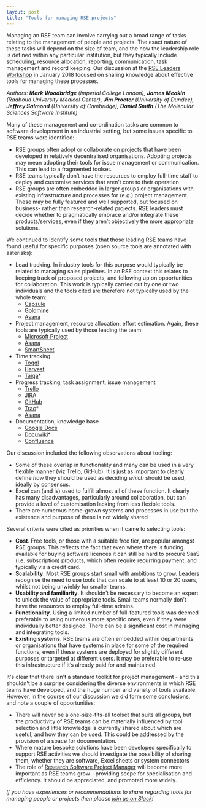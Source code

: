 ```yaml
---
layout: post
title: "Tools for managing RSE projects"
---
```


Managing an RSE team can involve carrying out a broad range of tasks relating to the management of people and projects. The exact nature of these tasks will depend on the size of team, and the how the leadership role is defined within any particular institution, but they typically include scheduling, resource allocation, reporting, communication, task management and record keeping. Our discussion at the [RSE Leaders Workshop](http://researchsoftware.org/2018/04/23/int-rsel-workshop.html) in January 2018 focused on sharing knowledge about effective tools for managing these processes.

_Authors: **Mark Woodbridge** (Imperial College London), **James Meakin** (Radboud University Medical Center), **Jim Procter** (University of Dundee), **Jeffrey Salmond** (University of Cambridge), **Daniel Smith** (The Molecular Sciences Software Institute)_

<!--break-->

Many of these management and co-ordination tasks are common to software development in an industrial setting, but some issues specific to RSE teams were identified:
- RSE groups often adopt or collaborate on projects that have been developed in relatively decentralised organisations. Adopting projects may mean adopting their tools for issue management or communication. This can lead to a fragmented toolset.
- RSE teams typically don’t have the resources to employ full-time staff to deploy and customise services that aren’t core to their operation
- RSE groups are often embedded in larger groups or organisations with existing infrastructure and processes for (e.g.) project management. These may be fully featured and well supported, but focused on business- rather than research-related projects. RSE leaders must decide whether to pragmatically embrace and/or integrate these products/services, even if they aren’t objectively the more appropriate solutions.

We continued to identify some tools that those leading RSE teams have found useful for specific purposes (open source tools are annotated with asterisks):
- Lead tracking. In industry tools for this purpose would typically be related to managing sales pipelines. In an RSE context this relates to keeping track of proposed projects, and following up on opportunities for collaboration. This work is typically carried out by one or two individuals and the tools cited are therefore not typically used by the whole team:
  - [Capsule](https://capsulecrm.com/)
  - [Goldmine](https://www.goldmine.com/)
  - [Asana](https://asana.com/)
- Project management, resource allocation, effort estimation. Again, these tools are typically used by those leading the team:
  - [Microsoft Project](https://products.office.com/en-gb/project/project-and-portfolio-management-software)
  - [Asana](https://asana.com/)
  - [SmartSheet](https://www.smartsheet.com/)
- Time tracking
  - [Toggl](https://toggl.com/)
  - [Harvest](https://www.getharvest.com/)
  - [Taiga](https://taiga.io/)*
- Progress tracking, task assignment, issue management
  - [Trello](https://trello.com/)
  - [JIRA](https://www.atlassian.com/software/jira)
  - [GitHub](https://github.com/)
  - [Trac](https://trac.edgewall.org/)*
  - [Asana](https://asana.com/)
- Documentation, knowledge base
  - [Google Docs](https://docs.google.com/)
  - [Docuwiki](https://www.dokuwiki.org/)*
  - [Confluence](https://www.atlassian.com/software/confluence)

Our discussion included the following observations about tooling:
- Some of these overlap in functionality and many can be used in a very flexible manner (viz Trello, GitHub). It is just as important to clearly define *how* they should be used as deciding *which* should be used, ideally by consensus.
- Excel can (and is) used to fulfill almost all of these function. It clearly has many disadvantages, particularly around collaboration, but can provide a level of customisation lacking from less flexible tools.
- There are numerous home-grown systems and processes in use but the existence and purpose of these is not widely shared

Several criteria were cited as priorities when it came to selecting tools:
- **Cost**. Free tools, or those with a suitable free tier, are popular amongst RSE groups. This reflects the fact that even where there is funding available for buying software licences it can still be hard to procure SaaS (i.e. subscription) products, which often require recurring payment, and typically via a credit card.
- **Scalability**. Most RSE groups start small with ambitions to grow. Leaders recognise the need to use tools that can scale to at least 10 or 20 users, whilst not being unwieldy for smaller teams.
- **Usability and familiarity**. It shouldn’t be necessary to become an expert to unlock the value of appropriate tools. Small teams normally don’t have the resources to employ full-time admins.
- **Functionality**. Using a limited number of full-featured tools was deemed preferable to using numerous more specific ones, even if they were individually better designed. There can be a significant cost in managing and integrating tools.
- **Existing systems**. RSE teams are often embedded within departments or organisations that have systems in place for some of the required functions, even if these systems are deployed for slightly different purposes or targeted at different users. It may be preferable to re-use this infrastructure if it’s already paid for and maintained.

It's clear that there isn't a standard toolkit for project management - and this shouldn't be a surprise considering the diverse environments in which RSE teams have developed, and the huge number and variety of tools available. However, in the course of our discussion we did form some conclusions, and note a couple of opportunities:
- There will never be a one-size-fits-all toolset that suits all groups, but the productivity of RSE teams can be materially influenced by tool selection and little knowledge is currently shared about which are useful, and how they can be used. This could be addressed by the provision of a space for documentation.
- Where mature bespoke solutions have been developed specifically to support RSE activities we should investigate the possibility of sharing them, whether they are software, Excel sheets or system connectors
- The role of [Research Software Project Manager](https://software.ac.uk/blog/2017-12-04-research-software-project-manager) will become more important as RSE teams grow - providing scope for specialisation and efficiency. It should be appreciated, and promoted more widely.

_If you have experiences or recommendations to share regarding tools for managing people or projects then please [join us on Slack](http://rse.ac.uk/join-us/)!_
